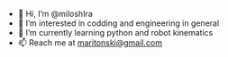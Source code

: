 - 👋 Hi, I’m @miloshIra
- 👀 I’m interested in codding and engineering in general 
- 🌱 I’m currently learning python and robot kinematics
- 📫 Reach me at maritonski@gmail.com

<!---
miloshIra/miloshIra is a ✨ special ✨ repository because its `README.md` (this file) appears on your GitHub profile.
You can click the Preview link to take a look at your changes.
--->
